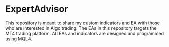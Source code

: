 # ExpertAdvisor
This repository is meant to share my custom indicators and EA with those who are interested in Algo trading.  The EAs in this repository targets the MT4 trading platform.  All EAs and indicators are designed and programmed using MQL4.
